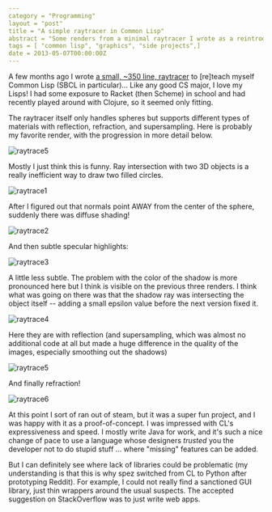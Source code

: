 ```yaml
---
category = "Programming"
layout = "post"
title = "A simple raytracer in Common Lisp"
abstract = "Some renders from a minimal raytracer I wrote as a reintroduction to Common Lisp"
tags = [ "common lisp", "graphics", "side projects",]
date = 2013-05-07T00:00:00Z
---
```


A few months ago I wrote [a small, ~350 line, raytracer][github] to [re]teach
myself Common Lisp (SBCL in particular)... Like any good CS major, I
love my Lisps! I had some exposure to Racket (then Scheme) in school and
had recently played around with Clojure, so it seemed only fitting.

The raytracer itself only handles spheres but supports different types
of materials with reflection, refraction, and supersampling. Here is
probably my favorite render, with the progression in more detail below.

![raytrace5](resource:raytrace5.png)

<!--more-->

Mostly I just think this is funny. Ray intersection with two 3D objects
is a really inefficient way to draw two filled circles.

![raytrace1](resource:raytrace1.png)

After I figured out that normals point AWAY from the center of the
sphere, suddenly there was diffuse shading!

![raytrace2](resource:raytrace2.png)

And then subtle specular highlights:

![raytrace3](resource:raytrace3.png)

A little less subtle. The problem with the color of the shadow is more
pronounced here but I think is visible on the previous three renders. I
think what was going on there was that the shadow ray was intersecting
the object itself -- adding a small epsilon value before the next
version fixed it.

![raytrace4](resource:raytrace4.png)

Here they are with reflection (and supersampling, which was almost no
additional code at all but made a huge difference in the quality of the
images, especially smoothing out the shadows)

![raytrace5](resource:raytrace5.png)

And finally refraction!

![raytrace6](resource:raytrace6.png)

At this point I sort of ran out of steam, but it was a super fun
project, and I was happy with it as a proof-of-concept. I was impressed
with CL's expressiveness and speed. I mostly write Java for work, and
it's such a nice change of pace to use a language whose designers
*trusted* you the developer not to do stupid stuff ... where "missing"
features can be added.

But I can definitely see where lack of libraries could be problematic
(my understanding is that this is why spez switched from CL to Python
after prototyping Reddit). For example, I could not really find a
sanctioned GUI library, just thin wrappers around the usual suspects.
The accepted suggestion on StackOverflow was to just write web apps.

  [github]: https://github.com/kylewm/cl-raytrace

